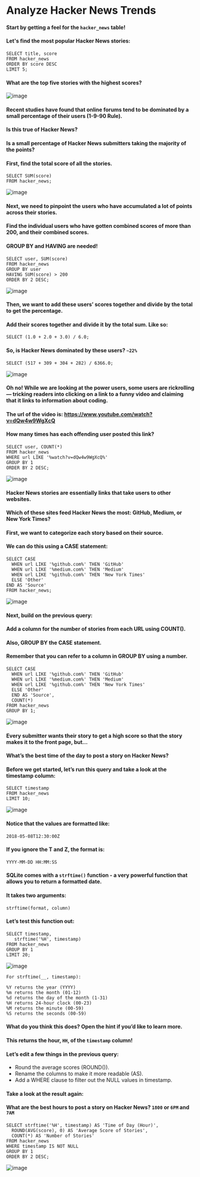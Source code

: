 # Analyze Hacker News Trends

#### Start by getting a feel for the `hacker_news` table!
#### Let's find the most popular Hacker News stories:

    SELECT title, score
    FROM hacker_news
    ORDER BY score DESC
    LIMIT 5;

#### What are the top five stories with the highest scores?
![image](https://user-images.githubusercontent.com/40252813/180627762-22b95030-9eed-47d7-97f4-da393c85f6c5.png)


#### Recent studies have found that online forums tend to be dominated by a small percentage of their users (1-9-90 Rule).
#### Is this true of Hacker News?
#### Is a small percentage of Hacker News submitters taking the majority of the points?
#### First, find the total score of all the stories.

    SELECT SUM(score)
    FROM hacker_news;
![image](https://user-images.githubusercontent.com/40252813/180627859-7e671ee8-fd66-4b2b-a9b3-0eb85f440854.png)

#### Next, we need to pinpoint the users who have accumulated a lot of points across their stories.
#### Find the individual users who have gotten combined scores of more than 200, and their combined scores.
#### GROUP BY and HAVING are needed!

    SELECT user, SUM(score)
    FROM hacker_news
    GROUP BY user
    HAVING SUM(score) > 200
    ORDER BY 2 DESC;
![image](https://user-images.githubusercontent.com/40252813/180627953-70e81e95-c206-49b6-ad3c-300b21e95a78.png)

#### Then, we want to add these users’ scores together and divide by the total to get the percentage.
#### Add their scores together and divide it by the total sum. Like so:
`SELECT (1.0 + 2.0 + 3.0) / 6.0;`
#### So, is Hacker News dominated by these users? `~22%`
    
    SELECT (517 + 309 + 304 + 282) / 6366.0;
![image](https://user-images.githubusercontent.com/40252813/180628076-d42a4d28-fca4-4828-a825-7edc81027f2e.png)

#### Oh no! While we are looking at the power users, some users are rickrolling — tricking readers into clicking on a link to a funny video and claiming that it links to information about coding.
#### The url of the video is: https://www.youtube.com/watch?v=dQw4w9WgXcQ
#### How many times has each offending user posted this link?

    SELECT user, COUNT(*)
    FROM hacker_news
    WHERE url LIKE '%watch?v=dQw4w9WgXcQ%'
    GROUP BY 1
    ORDER BY 2 DESC;
![image](https://user-images.githubusercontent.com/40252813/180628191-c9b356d6-6d3f-44a5-a1d5-5a8d6c255b71.png)

#### Hacker News stories are essentially links that take users to other websites.
#### Which of these sites feed Hacker News the most: GitHub, Medium, or New York Times?
#### First, we want to categorize each story based on their source.
#### We can do this using a CASE statement:

    SELECT CASE
      WHEN url LIKE '%github.com%' THEN 'GitHub'
      WHEN url LIKE '%medium.com%' THEN 'Medium'
      WHEN url LIKE '%github.com%' THEN 'New York Times'
      ELSE 'Other'
    END AS 'Source'
    FROM hacker_news;
![image](https://user-images.githubusercontent.com/40252813/180628372-eb725b23-3fa9-4b76-8c62-e19c91bf174a.png)

#### Next, build on the previous query:
#### Add a column for the number of stories from each URL using COUNT().
#### Also, GROUP BY the CASE statement.
#### Remember that you can refer to a column in GROUP BY using a number.

    SELECT CASE
      WHEN url LIKE '%github.com%' THEN 'GitHub'
      WHEN url LIKE '%medium.com%' THEN 'Medium'
      WHEN url LIKE '%github.com%' THEN 'New York Times'
      ELSE 'Other'
      END AS 'Source',
      COUNT(*)
    FROM hacker_news
    GROUP BY 1;
![image](https://user-images.githubusercontent.com/40252813/180628466-9a9ab8c3-900d-410c-82f1-70e1e96e29e7.png)

#### Every submitter wants their story to get a high score so that the story makes it to the front page, but…
#### What’s the best time of the day to post a story on Hacker News?
#### Before we get started, let’s run this query and take a look at the timestamp column:

    SELECT timestamp
    FROM hacker_news
    LIMIT 10;
![image](https://user-images.githubusercontent.com/40252813/180628764-ef141125-8042-4096-847f-b7a02e005609.png)

#### Notice that the values are formatted like:
`2018-05-08T12:30:00Z`

#### If you ignore the T and Z, the format is:
`YYYY-MM-DD HH:MM:SS`

#### SQLite comes with a `strftime()` function - a very powerful function that allows you to return a formatted date.
#### It takes two arguments:
`strftime(format, column)`
#### Let’s test this function out:

    SELECT timestamp,
       strftime('%H', timestamp)
    FROM hacker_news
    GROUP BY 1
    LIMIT 20;
![image](https://user-images.githubusercontent.com/40252813/180628674-34f761b8-36e3-498e-8bc8-ff431245edb6.png)

    For strftime(__, timestamp):

    %Y returns the year (YYYY)
    %m returns the month (01-12)
    %d returns the day of the month (1-31)
    %H returns 24-hour clock (00-23)
    %M returns the minute (00-59)
    %S returns the seconds (00-59)


#### What do you think this does? Open the hint if you’d like to learn more.
#### This returns the hour, `HH`, of the `timestamp` column!

#### Let’s edit a few things in the previous query:
- Round the average scores (ROUND()).
- Rename the columns to make it more readable (AS).
- Add a WHERE clause to filter out the NULL values in timestamp.
#### Take a look at the result again:
#### What are the best hours to post a story on Hacker News? `1800` or `6PM` and `7AM`

    SELECT strftime('%H', timestamp) AS 'Time of Day (Hour)', 
      ROUND(AVG(score), 0) AS 'Average Score of Stories', 
      COUNT(*) AS 'Number of Stories'
    FROM hacker_news
    WHERE timestamp IS NOT NULL
    GROUP BY 1
    ORDER BY 2 DESC;
![image](https://user-images.githubusercontent.com/40252813/180629089-c1e14f9e-87bf-4e57-a131-8a5354af95ae.png)
